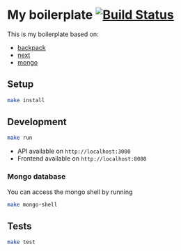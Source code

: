 # My boilerplate [![Build Status](https://travis-ci.org/djhi/boilerplate.svg?branch=master)](https://travis-ci.org/djhi/boilerplate)

This is my boilerplate based on:

- [backpack](https://github.com/palmerhq/backpack)
- [next](https://github.com/zeit/next.js)
- [mongo](https://www.mongodb.com/)

## Setup

```sh
make install
```

## Development

```sh
make run
```

- API available on `http://localhost:3000`
- Frontend available on `http://localhost:8080`

### Mongo database

You can access the mongo shell by running

```sh
make mongo-shell
```

## Tests

```sh
make test
```